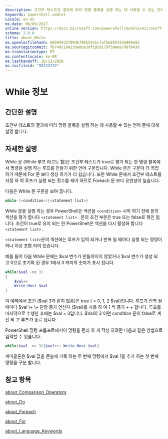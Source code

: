 ```yaml
---
description: 조건부 테스트의 결과에 따라 명령 블록을 실행 하는 데 사용할 수 있는 언어 문에 대해 설명 합니다.
keywords: powershell,cmdlet
Locale: en-US
ms.date: 06/09/2017
online version: https://docs.microsoft.com/powershell/module/microsoft.powershell.core/about/about_while?view=powershell-7.1&WT.mc_id=ps-gethelp
schema: 2.0.0
title: about_While
ms.openlocfilehash: 60b944d3f09db786b54a1c7afb685543de808a92
ms.sourcegitcommit: f874dc1d4236e06a3df195d179f59e0a7d9f8436
ms.translationtype: MT
ms.contentlocale: ko-KR
ms.lasthandoff: 10/13/2020
ms.locfileid: "93223713"
---
```

# <a name="about-while"></a>While 정보

## <a name="short-description"></a>간단한 설명
조건부 테스트의 결과에 따라 명령 블록을 실행 하는 데 사용할 수 있는 언어 문에 대해 설명 합니다.

## <a name="long-description"></a>자세한 설명

While 문 (While 루프 라고도 함)은 조건부 테스트가 true로 평가 되는 한 명령 블록에서 명령을 실행 하는 루프를 만들기 위한 언어 구문입니다. While 문은 구문이 더 복잡 하기 때문에 For 문 보다 생성 하기가 더 쉽습니다. 또한 While 문에서 조건부 테스트를 지정 하 여 루프가 실행 되는 횟수를 제어 하므로 Foreach 문 보다 유연성이 높습니다.

다음은 While 문 구문을 보여 줍니다.

```powershell
while (<condition>){<statement list>}
```

While 문을 실행 하는 경우 PowerShell은 섹션을 `<condition>` 시작 하기 전에 문의 섹션을 평가 합니다 `<statement list>` . 문의 조건 부분은 true 또는 false로 확인 됩니다. 조건이 true로 유지 되는 한 PowerShell은 섹션을 다시 활성화 합니다 `<statement list>` .

`<statement list>`문의 섹션에는 루프가 입력 되거나 반복 될 때마다 실행 되는 명령이 하나 이상 포함 되어 있습니다.

예를 들어 다음 While 문에는 $val 변수가 만들어지지 않았거나 $val 변수가 생성 되 고 0으로 초기화 된 경우 1에서 3 까지의 숫자가 표시 됩니다.

```powershell
while($val -ne 3)
{
    $val++
    Write-Host $val
}
```

이 예제에서 조건 ($val 3과 같지 않음)은 true ( \= 0, 1, 2 $val)입니다. 루프가 반복 될 때마다 $val \+ \+ 단항 증가 연산자 ($val)를 사용 하 여 1 씩 증가 \+ \+ 합니다. 루프를 마지막으로 수행한 후에는 $val \= 3입니다. $Val이 3 이면 condition 문이 false로 계산 되 고 루프가 종료 됩니다.

PowerShell 명령 프롬프트에서이 명령을 편리 하 게 작성 하려면 다음과 같은 방법으로 입력할 수 있습니다.

```powershell
while($val -ne 3){$val++; Write-Host $val}
```

세미콜론은 $val 값을 콘솔에 기록 하는 두 번째 명령에서 $val 1을 추가 하는 첫 번째 명령을 구분 합니다.

## <a name="see-also"></a>참고 항목

[about_Comparison_Operators](about_Comparison_Operators.md)

[about_Do](about_Do.md)

[about_Foreach](about_Foreach.md)

[about_For](about_For.md)

[about_Language_Keywords](about_Language_Keywords.md)


